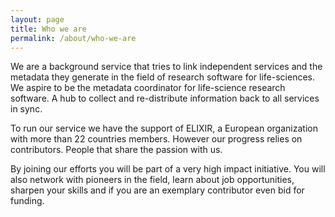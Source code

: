 ```yaml
---
layout: page
title: Who we are
permalink: /about/who-we-are
---
```


We are a background service that tries to link independent services and the metadata they generate in the field of research software for life-sciences. We aspire to be the metadata coordinator for life-science research software. A hub to collect and re-distribute information back to all services in sync.

To run our service we have the support of ELIXIR, a European organization with more than 22 countries members. However our progress relies on contributors. People that share the passion with us.

By joining our efforts you will be part of a very high impact initiative. You will also network with pioneers in the field, learn about job opportunities, sharpen your skills and if you are an exemplary contributor even bid for funding.